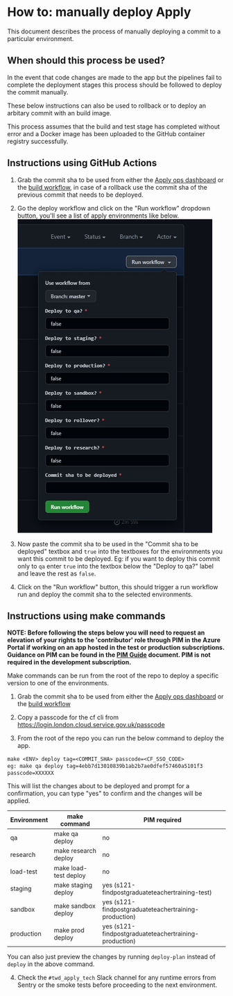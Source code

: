 # How to: manually deploy Apply

This document describes the process of manually deploying a commit to a particular environment.

## When should this process be used?

In the event that code changes are made to the app but the pipelines fail to complete the deployment stages this process should be followed to deploy the commit manually.

These below instructions can also be used to rollback or to deploy an arbitary commit with an build image.

This process assumes that the build and test stage has completed without error and a Docker image has been uploaded to the GitHub container registry successfully.

## Instructions using GitHub Actions

1. Grab the commit sha to be used from either the [Apply ops dashboard](http://apply-ops-dashboard.azurewebsites.net) or the [build workflow](https://github.com/DFE-Digital/apply-for-teacher-training/actions/workflows/build.yml), in case of a rollback use the commit sha of the previous commit that needs to be deployed.

2. Go the deploy workflow and click on the "Run workflow" dropdown button, you'll see a list of apply environments like below.
  ![Apply Workflow Dispatch](apply-workflow-dispatch.jpg)
3. Now paste the commit sha to be used in the "Commit sha to be deployed" textbox and `true` into the textboxes for the environments you want this commit to be deployed. Eg: if you want to deploy this commit only to `qa` enter `true` into the textbox below the "Deploy to qa?" label and leave the rest as `false`.
4. Click on the "Run workflow" button, this should trigger a run workflow run and deploy the commit sha to the selected environments.

## Instructions using make commands

**NOTE: Before following the steps below you will need to request an elevation of your rights to the 'contributor' role through PIM in the Azure Portal if working on an app hosted in the test or production subscriptions. Guidance on PIM can be found in the [PIM Guide](pim-guide.md) document. PIM is not required in the development subscription.**

Make commands can be run from the root of the repo to deploy a specific version to one of the environments.

1. Grab the commit sha to be used from either the [Apply ops dashboard](http://apply-ops-dashboard.azurewebsites.net) or the [build workflow](https://github.com/DFE-Digital/apply-for-teacher-training/actions/workflows/build.yml)

2. Copy a passcode for the cf cli from https://login.london.cloud.service.gov.uk/passcode
3. From the root of the repo you can run the below command to deploy the app.
  ```
  make <ENV> deploy tag=<COMMIT_SHA> passcode=<CF_SSO_CODE>
  eg: make qa deploy tag=4ebb7d13010839b1ab2b7ae0dfef57460a5101f3 passcode=XXXXXX
  ```
  This will list the changes about to be deployed and prompt for a confirmation, you can type "yes" to confirm and the changes will be applied.

  Environment | make command          | PIM required |
  ----------- | --------------------- | -----------  |
  qa          | make qa deploy        |  no
  research    | make research deploy  |  no
  load-test   | make load-test deploy |  no
  staging     | make staging deploy   |  yes (s121-findpostgraduateteachertraining-test)
  sandbox     | make sandbox deploy   |  yes (s121-findpostgraduateteachertraining-production)
  production  | make prod deploy      |  yes (s121-findpostgraduateteachertraining-production)

  You can also just preview the changes by running `deploy-plan` instead of `deploy` in the above command.

4. Check the `#twd_apply_tech` Slack channel for any runtime errors from
   Sentry or the smoke tests before proceeding to the next environment.
